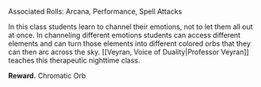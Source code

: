 Associated Rolls: Arcana, Performance, Spell Attacks

In this class students learn to channel their emotions, not to let them all out at once. In channeling different emotions students can access different elements and can turn those elements into different colored orbs that they can then arc across the sky. [[Veyran, Voice of Duality|Professor Veyran]] teaches this therapeutic nighttime class.

**Reward.** Chromatic Orb
